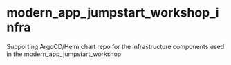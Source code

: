 # modern_app_jumpstart_workshop_infra
Supporting ArgoCD/Helm chart repo for the infrastructure components used in the modern_app_jumpstart_workshop
